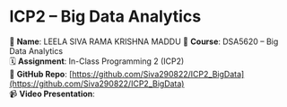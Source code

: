 # ICP2 – Big Data Analytics

👤 **Name**: LEELA SIVA RAMA KRISHNA MADDU
📘 **Course**: DSA5620 – Big Data Analytics  
🗓️ **Assignment**: In-Class Programming 2 (ICP2)  
🔗 **GitHub Repo**: [https://github.com/Siva290822/ICP2_BigData](https://github.com/Siva290822/ICP2_BigData)  
📹 **Video Presentation**: 
